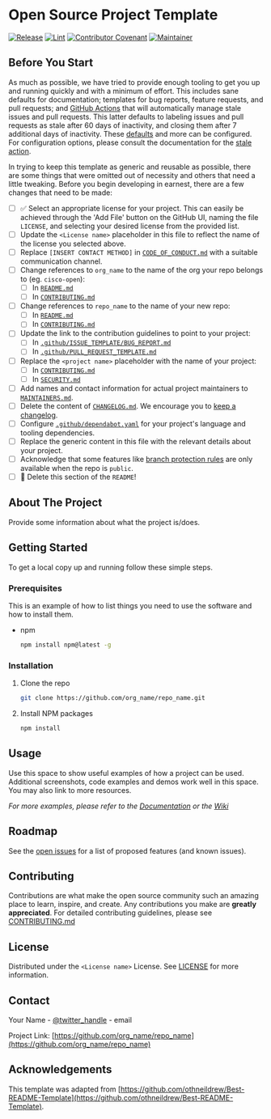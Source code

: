 # Open Source Project Template

[![Release](https://img.shields.io/github/v/release/cisco-ospo/oss-template?display_name=tag)](CHANGELOG.md)
[![Lint](https://github.com/cisco-ospo/oss-template/actions/workflows/lint.yml/badge.svg?branch=main)](https://github.com/cisco-ospo/oss-template/actions/workflows/lint.yml)
[![Contributor Covenant](https://img.shields.io/badge/Contributor%20Covenant-2.0-fbab2c.svg)](CODE_OF_CONDUCT.md)
[![Maintainer](https://img.shields.io/badge/Maintainer-Cisco-00bceb.svg)](https://opensource.cisco.com)

## Before You Start

As much as possible, we have tried to provide enough tooling to get you up and running quickly and with a minimum of effort. This includes sane defaults for documentation; templates for bug reports, feature requests, and pull requests; and [GitHub Actions](https://github.com/features/actions) that will automatically manage stale issues and pull requests. This latter defaults to labeling issues and pull requests as stale after 60 days of inactivity, and closing them after 7 additional days of inactivity. These [defaults](.github/workflows/stale.yml) and more can be configured. For configuration options, please consult the documentation for the [stale action](https://github.com/actions/stale).

In trying to keep this template as generic and reusable as possible, there are some things that were omitted out of necessity and others that need a little tweaking. Before you begin developing in earnest, there are a few changes that need to be made:

- [ ] ✅ Select an appropriate license for your project. This can easily be achieved through the 'Add File' button on the GitHub UI, naming the file `LICENSE`, and selecting your desired license from the provided list.
- [ ] Update the `<License name>` placeholder in this file to reflect the name of the license you selected above.
- [ ] Replace `[INSERT CONTACT METHOD]` in [`CODE_OF_CONDUCT.md`](CODE_OF_CONDUCT.md) with a suitable communication channel.
- [ ] Change references to `org_name` to the name of the org your repo belongs to (eg. `cisco-open`):
  - [ ] In [`README.md`](README.md)
  - [ ] In [`CONTRIBUTING.md`](CONTRIBUTING.md)
- [ ] Change references to `repo_name` to the name of your new repo:
  - [ ] In [`README.md`](README.md)
  - [ ] In [`CONTRIBUTING.md`](CONTRIBUTING.md)
- [ ] Update the link to the contribution guidelines to point to your project:
  - [ ] In [`.github/ISSUE_TEMPLATE/BUG_REPORT.md`](.github/ISSUE_TEMPLATE/BUG_REPORT.md)
  - [ ] In [`.github/PULL_REQUEST_TEMPLATE.md`](.github/PULL_REQUEST_TEMPLATE.md)
- [ ] Replace the `<project name>` placeholder with the name of your project:
  - [ ] In [`CONTRIBUTING.md`](CONTRIBUTING.md)
  - [ ] In [`SECURITY.md`](SECURITY.md)
- [ ] Add names and contact information for actual project maintainers to [`MAINTAINERS.md`](MAINTAINERS.md).
- [ ] Delete the content of [`CHANGELOG.md`](CHANGELOG.md). We encourage you to [keep a changelog](https://keepachangelog.com/en/1.0.0/).
- [ ] Configure [`.github/dependabot.yaml`](dependabot.yaml) for your project's language and tooling dependencies.
- [ ] Replace the generic content in this file with the relevant details about your project.
- [ ] Acknowledge that some features like [branch protection rules](https://docs.github.com/en/repositories/configuring-branches-and-merges-in-your-repository/defining-the-mergeability-of-pull-requests/managing-a-branch-protection-rule) are only available when the repo is `public`.
- [ ] 🚨 Delete this section of the `README`!

## About The Project

Provide some information about what the project is/does.

## Getting Started

To get a local copy up and running follow these simple steps.

### Prerequisites

This is an example of how to list things you need to use the software and how to install them.

- npm

  ```sh
  npm install npm@latest -g
  ```

### Installation

1. Clone the repo

   ```sh
   git clone https://github.com/org_name/repo_name.git
   ```

2. Install NPM packages

   ```sh
   npm install
   ```

## Usage

Use this space to show useful examples of how a project can be used. Additional screenshots, code examples and demos work well in this space. You may also link to more resources.

_For more examples, please refer to the [Documentation](https://example.com) or the [Wiki](https://github.com/org_name/repo_name/wiki)_

## Roadmap

See the [open issues](https://github.com/org_name/repo_name/issues) for a list of proposed features (and known issues).

## Contributing

Contributions are what make the open source community such an amazing place to learn, inspire, and create. Any contributions you make are **greatly appreciated**. For detailed contributing guidelines, please see [CONTRIBUTING.md](CONTRIBUTING.md)

## License

Distributed under the `<License name>` License. See [LICENSE](LICENSE) for more information.

## Contact

Your Name - [@twitter_handle](https://twitter.com/twitter_handle) - email

Project Link: [https://github.com/org_name/repo_name](https://github.com/org_name/repo_name)

## Acknowledgements

This template was adapted from
[https://github.com/othneildrew/Best-README-Template](https://github.com/othneildrew/Best-README-Template).
